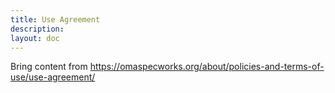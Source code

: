 ```yaml
--- 
title: Use Agreement
description:
layout: doc
---
```


Bring content from https://omaspecworks.org/about/policies-and-terms-of-use/use-agreement/